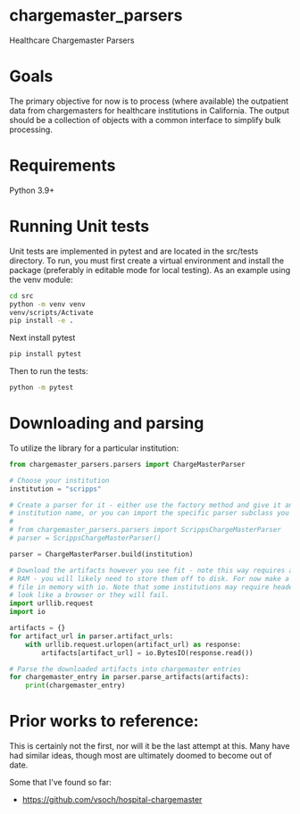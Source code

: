 # chargemaster_parsers
Healthcare Chargemaster Parsers

# Goals
The primary objective for now is to process (where available) the outpatient data from chargemasters for healthcare institutions in California.
The output should be a collection of objects with a common interface to simplify bulk processing.

# Requirements
Python 3.9+

# Running Unit tests
Unit tests are implemented in pytest and are located in the src/tests directory.
To run, you must first create a virtual environment and install the package (preferably in editable mode for local testing).
As an example using the venv module:

  ```bash
  cd src
  python -m venv venv
  venv/scripts/Activate
  pip install -e .
  ```

Next install pytest

  ```bash
  pip install pytest
  ```

Then to run the tests:

  ```bash
  python -m pytest
  ```

# Downloading and parsing
To utilize the library for a particular institution:

  ```python
  from chargemaster_parsers.parsers import ChargeMasterParser

  # Choose your institution
  institution = "scripps"

  # Create a parser for it - either use the factory method and give it an
  # institution name, or you can import the specific parser subclass you want
  #
  # from chargemaster_parsers.parsers import ScrippsChargeMasterParser
  # parser = ScrippsChargeMasterParser()

  parser = ChargeMasterParser.build(institution)

  # Download the artifacts however you see fit - note this way requires a lot of
  # RAM - you will likely need to store them off to disk. For now make a pretend
  # file in memory with io. Note that some institutions may require headers that
  # look like a browser or they will fail.
  import urllib.request
  import io

  artifacts = {}
  for artifact_url in parser.artifact_urls:
      with urllib.request.urlopen(artifact_url) as response:
          artifacts[artifact_url] = io.BytesIO(response.read())

  # Parse the downloaded artifacts into chargemaster entries
  for chargemaster_entry in parser.parse_artifacts(artifacts):
      print(chargemaster_entry)
  ```

# Prior works to reference:
This is certainly not the first, nor will it be the last attempt at this.
Many have had similar ideas, though most are ultimately doomed to become out of date.

Some that I've found so far:
  * https://github.com/vsoch/hospital-chargemaster